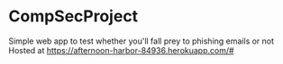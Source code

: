 # CompSecProject
Simple web app to test whether you'll fall prey to phishing emails or not
Hosted at https://afternoon-harbor-84936.herokuapp.com/#
